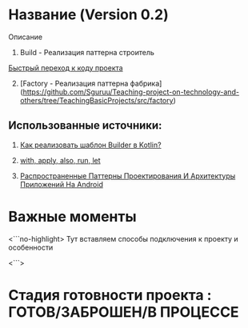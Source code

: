 # Название (Version 0.2)


Описание
1. Build - Реализация паттерна строитель

[Быстрый переход к коду проекта](https://github.com/Sguruu/Teaching-project-on-technology-and-others/tree/TeachingBasicProjects/src/builder)

2. [Factory - Реализация паттерна фабрика] (https://github.com/Sguruu/Teaching-project-on-technology-and-others/tree/TeachingBasicProjects/src/factory)

## Использованные источники:
1. [Как реализовать шаблон Builder в Kotlin?](https://coderoad.ru/36140791/%D0%9A%D0%B0%D0%BA-%D1%80%D0%B5%D0%B0%D0%BB%D0%B8%D0%B7%D0%BE%D0%B2%D0%B0%D1%82%D1%8C-%D1%88%D0%B0%D0%B1%D0%BB%D0%BE%D0%BD-Builder-%D0%B2-Kotlin)

2. [with, apply, also, run, let](http://developer.alexanderklimov.ru/android/kotlin/with-apply-also.php)

3. [Распространенные Паттерны Проектирования И Архитектуры Приложений На Android](https://swiftbook.ru/post/tutorials/common-design-patterns-and-app-architectures-for-android/)
##

# Важные моменты 
<```no-highlight>
Тут вставляем способы подключения к проекту и особенности 

<```>
# Стадия готовности проекта : ГОТОВ/ЗАБРОШЕН/В ПРОЦЕССЕ 


